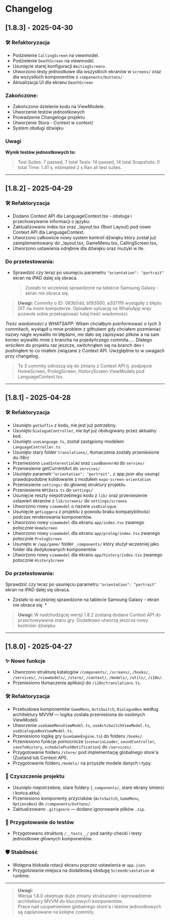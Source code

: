 # Changelog

## [1.8.3] - 2025-04-30

### 🛠 Refaktoryzacja

- Podzielenie `CallingScreen` na viewmodel.
- Podzielenie `DeathScreen` na viewmodel.
- Usunięcie starej konfiguracji `WaitingScreens`.
- Utworzono testy jednostkowe dla wszystkich ekranów w `screens/` oraz dla wszystkich komponentów z `components/buttons/`
- Aktualizacja UI dla ekranu `DeathScreen`

### Zakończone:

- Zakończono dzielenie kodu na ViewModele.
- Utworzenie testów jednostkowych
- Prowadzenie Changeloga projektu
- Utworzenie Stora - Context w context/
- System obsługi dźwięku

### Uwagi

**Wynik testów jednostkowych to:**

> Test Suites: 7 passed, 7 total
> Tests: 14 passed, 14 total
> Snapshots: 0 total
> Time: 1.41 s, estimated 2 s
> Ran all test suites.

---

## [1.8.2] - 2025-04-29

### 🛠 Refaktoryzacja

- Dodano Context API dla LanguageContext.tsx - obsługa i przechowywanie informacji o języku.
- Zaktualizowano index.tsx oraz \_layout.tsx (Root Layout) pod nowe Context API dla LanguageContext.
- Utworzono całkowicie nowy system kontroli dźwięku który został już zaimplementowany do \_layout.tsx, GameMenu.tsx, CallingScreen.tsx,
- Utworzono ustawienia odrębnie dla dźwięku oraz muzyki w tle.

### **Do przetestowania:**

- Sprawdzić czy teraz po usunięciu parametru `"orientation": "portrait"` ekran na iPAD dalej się obraca.
  > Zostało to wcześniej sprawdzone na tablecie Samsung Galaxy - ekran nie obraca się.

> **Uwagi:**
> Commity o ID: 083b5dd, bf93000, a3071f9 wystąpiły z błędu GIT na moim komputerze. Opisałem sytuację na WhatsApp więc pozwole sobie przekopiować tutaj treść wiadomości:

_Treść wiadomości z WHATSAPP_:
Witam chciałbym poinformować o tych 3 commitach, wystąpił u mnie problem z githubem gdy chciałem pozmieniać nazwy nagle wywaliło mi błędami, nie dało się zapisywać plików a na sam koniec wywaliło mnie z brancha na pojedyńczego commita.....
Dlatego wróciłem do projektu raz jeszcze, switchnąłem się na branch dev i pushnąłem to co miałem związane z Context API.
Uwzględnie to w uwagach przy changelog.

> Te 3 commity odnoszą się do zmiany z Context API tj. podpięcie HomeScreen, PrologScreen, HistoryScreen ViewModels pod LanguageContext.tsx.

---

## [1.8.1] - 2025-04-28

### 🛠 Refaktoryzacja

- Usunięto `getSuffix` z kodu, nie jest już potrzebny.
- Usunięto `DialogueController`, nie był już obsługiwany przez aktualny kod.
- Usunięto `useLanguage.ts`, został zastąpiony modelem `LanguageController.ts`
- Usunięto stary folder `translations/`, tłumaczenia zostały przeniesione do i18n/
- Przeniesiono `LoadInterestialAd` oraz `LoadBannerAd` do `servies/`
- Przeniesienie getCurrentAct do `services/`
- Usunięto parametr `"orientation": "portrait",` z app.json aby usunąć prawdopodobne kolidowanie z modułem `expo-screen-orientation`
- Przeniesienie `settings/` do głownej struktury projektu.
- Przeniesienie `NPCData.ts` do `settings/`
- Usunięcie reszty niepotrzebnego kodu z `lib/` oraz przeniesienie ustawień ekranów z `lib/screens/` do `settings/screens`
- Utworzono nowy `viewmodel` o nazwie `useDialogue`.
- Usunięcie `getLoggera` z projektu z powodu braku kompatybilności podczas renderowania komponentów.
- Utworzono nowy `viewmodel` dla ekranu `app/index.tsx` zwanego potocznie `HomeScreen`
- Utworzono nowy `viewmodel` dla ekranu `app/prolog/index.tsx` zwanego potocznie `PrologScreen`
- Usunięto w `/app/game/` folder `_components/` który służył wcześniej jako folder dla dedykowanych komponentów
- Utworzono nowy `viewmodel` dla ekranu `app/history/index.tsx` zwanego potocznie `HistoryScreen`

### **Do przetestowania:**

Sprawdzić czy teraz po usunięciu parametru `"orientation": "portrait"` ekran na iPAD dalej się obraca.

- Zostało to wcześniej sprawdzone na tablecie Samsung Galaxy - ekran nie obraca się. \*

> **Uwagi:**
> W nadchodzącej wersji 1.8.2 zostaną dodane Context API do przechowywania stanu gry.
> Dodatkowo utworzę jeszcze nowy kontroler dźwięku.

---

## [1.8.0] - 2025-04-27

### ✨ Nowe funkcje

- Utworzono strukturę katalogów `/components/`, `/screens/`, `/hooks/`, `/services/`, `/viewmodels/`, `/store/`, `/context/`, `/models/`, `/utils/`, `/i18n/`.
- Przeniesiono tłumaczenia aplikacji do `/i18n/translations.ts`.

### 🛠 Refaktoryzacja

- Przebudowa komponentów `GameMenu`, `ActsSwitch`, `DialogueBox` według architektury MVVM — logika została przeniesiona do osobnych ViewModeli.
- Utworzenie `useGameMenuViewModel.ts`, `useActsSwitchViewModel.ts`, `useDialogueBoxViewModel.ts`.
- Przeniesiono logikę gry (`useGameEngine.ts`) do folderu `/hooks/`.
- Przeniesiono funkcje pomocnicze (`scenarioLoader`, `soundController`, `saveToHistory`, `schedulePushNotification`) do `/services/`.
- Przygotowanie folderu `/store/` pod implementację globalnego store'a (Zustand lub Context API).
- Przygotowanie folderu `/models/` na przyszłe modele danych i typy.

### 🧹 Czyszczenie projektu

- Usunięto niepotrzebne, stare foldery (`_components/`, stare ekrany śmierci i końca aktu).
- Przeniesiono komponenty przycisków (`ActsSwitch`, `GameMenu`, `OptionsBox`) do `/components/buttons/`.
- Zaktualizowano `.gitignore` — dodano ignorowanie plików `.zip`.

### 🧪 Przygotowanie do testów

- Przygotowano strukturę `/__tests__/` pod sanity-checki i testy jednostkowe głównych komponentów.

### 🛡 Stabilność

- Wstępna blokada rotacji ekranu poprzez ustawienia w `app.json`.
- Przygotowanie miejsca na dodatkową obsługę `ScreenOrientation` w runtime.

---

> **Uwagi:**  
> Wersja 1.8.0 obejmuje duże zmiany strukturalne i wprowadzenie architektury MVVM do kluczowych komponentów.  
> Prace nad uzupełnieniem globalnego store'a i testów jednostkowych są zaplanowane na kolejne commity.
